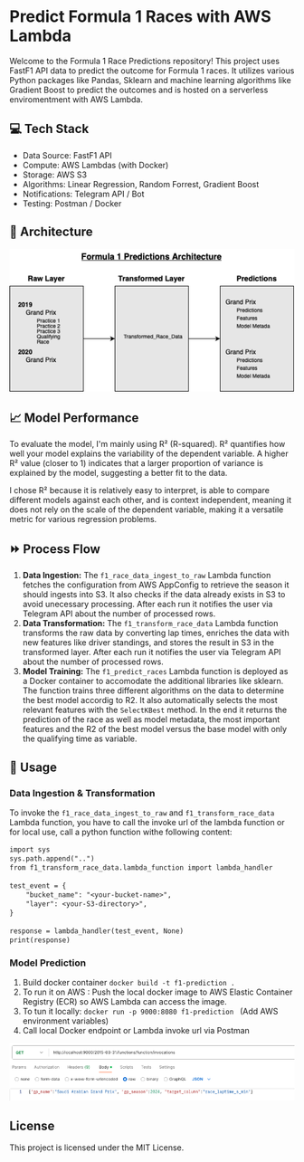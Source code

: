 # Predict Formula 1 Races with AWS Lambda
Welcome to the Formula 1 Race Predictions repository! This project uses FastF1 API data to predict the outcome for Formula 1 races. 
It utilizes various Python packages like Pandas, Sklearn and machine learning algorithms like Gradient Boost to predict the outcomes and is hosted on a serverless enviromentment with AWS Lambda. 

## 💻 Tech Stack

<ul> 
  <li>Data Source: FastF1 API</li>
  <li>Compute: AWS Lambdas (with Docker) </li>
  <li>Storage: AWS S3 </li>
  <li>Algorithms: Linear Regression, Random Forrest, Gradient Boost </li>
  <li>Notifications: Telegram API / Bot </li>
  <li>Testing: Postman / Docker </li>
</ul>


## 📐 Architecture 
![Cloud Architecture](F1_Predictions-Architecture.png "Architecture")

## 📈 Model Performance 
To evaluate the model, I'm mainly using R² (R-squared). R² quantifies how well your model explains the variability of the dependent variable. A higher R² value (closer to 1) indicates that a larger proportion of variance is explained by the model, suggesting a better fit to the data. 

I chose R² because it is relatively easy to interpret, is able to compare different models against each other, and is context independent, meaning it does not rely on the scale of the dependent variable, making it a versatile metric for various regression problems.


## ⏩️ Process Flow 
1. **Data Ingestion:** The ```f1_race_data_ingest_to_raw``` Lambda function fetches the configuration from AWS AppConfig to retrieve the season it should ingests into S3. It also checks if the data already exists in S3 to avoid unecessary processing. After each run it notifies the user via Telegram API about the number of processed rows. 
2. **Data Transformation:** The ```f1_transform_race_data``` Lambda function transforms the raw data by converting lap times, enriches the data with new features like driver standings, and stores the result in S3 in the transformed layer. After each run it notifies the user via Telegram API about the number of processed rows. 
3. **Model Training:** The ```f1_predict_races``` Lambda function is deployed as a Docker container to accomodate the additional libraries like sklearn. The function trains three different algorithms on the data to determine the best model accordig to R2. It also automatically selects the most relevant features with the ```SelectKBest``` method. In the end it returns the prediction of the race as well as model metadata, the most important features and the R2 of the best model versus the base model with only the qualifying time as variable.

## 🔧 Usage 
### Data Ingestion & Transformation 
To invoke the ```f1_race_data_ingest_to_raw``` and ```f1_transform_race_data``` Lambda function, you have to call the invoke url of the lambda function or for local use, call a python function withe following content: 
```
import sys
sys.path.append("..")
from f1_transform_race_data.lambda_function import lambda_handler

test_event = {
    "bucket_name": "<your-bucket-name>",
    "layer": <your-S3-directory>",
}

response = lambda_handler(test_event, None)
print(response)

```

### Model Prediction
1. Build docker container ```docker build -t f1-prediction .```
2. To run it on AWS : Push the local docker image to AWS Elastic Container Registry (ECR) so AWS Lambda can access the image.
3. To tun it locally: ```docker run -p 9000:8080 f1-prediction ``` (Add AWS environment variables)
4. Call local Docker endpoint or Lambda invoke url via Postman

![Invoke Lambda](Invoke_Prediction.png "Postman Lambda")


## License
This project is licensed under the MIT License.
